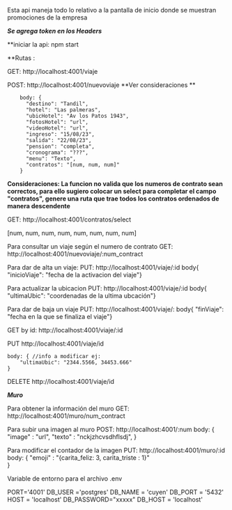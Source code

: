 Esta api maneja todo lo relativo a la pantalla de inicio donde se muestran promociones de la empresa


***Se agrega token en los Headers***


**iniciar la api: npm start


**Rutas :


GET: http://localhost:4001/viaje


POST: http://localhost:4001/nuevoviaje   **Ver consideraciones **


        body: {  
          "destino": "Tandil",
          "hotel": "Las palmeras",
          "ubicHotel": "Av los Patos 1943",          
          "fotosHotel": "url",
          "videoHotel": "url",
          "ingreso": "15/08/23",
          "salida": "22/08/23",
          "pension": "completa",
          "cronograma": "???",
          "menu": "Texto",
          "contratos": "[num, num, num]"
        }
**Consideraciones: La funcion no valida que los numeros de contrato sean correctos, para ello sugiero colocar un select para completar el campo "contratos", genere una ruta que trae todos los contratos ordenados de manera descendente**

GET: http://localhost:4001/contratos/select

[num, num, num, num, num, num, num, num]


Para consultar un viaje según el numero de contrato
GET: http://localhost:4001/nuevoviaje/:num_contract


Para dar de alta un viaje:
PUT: http://localhost:4001/viaje/:id
      body{
          "inicioViaje": "fecha de la activacion del viaje"}


Para actualizar la ubicacion
PUT: http://localhost:4001/viaje/:id
      body{
          "ultimaUbic": "coordenadas de la ultima ubcación"}


Para dar de baja un viaje
PUT: http://localhost:4001/viaje/:
      body{
          "finViaje": "fecha en la que se finaliza el viaje"}


GET by id: http://localhost:4001/viaje/:id


PUT http://localhost:4001/viaje/id

    body: { //info a modificar ej:
        "ultimaUbic": "2344.5566, 34453.666"
    }

DELETE http://localhost:4001/viaje/id

***Muro***

Para obtener la información del muro
GET: http://localhost:4001/muro/num_contract


Para subir una imagen al muro
POST: http://localhost:4001/:num
  body:
      {
        "image" : "url",
        "texto" : "nckjzhcvsdhflsdj",
      }
    

Para modificar el contador de la imagen
PUT: http://localhost:4001/muro/:id
      body: {
              "emoji" : "{carita_feliz: 3, carita_triste : 1}"  
            }



Variable de entorno para el archivo .env


PORT='4001'
DB_USER ='postgres'
DB_NAME = 'cuyen'
DB_PORT = '5432'
HOST = 'localhost'
DB_PASSWORD="xxxxx"
DB_HOST = 'localhost'
